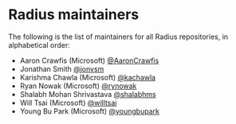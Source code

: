 # Radius maintainers

The following is the list of maintainers for all Radius repositories, in alphabetical order:

- Aaron Crawfis (Microsoft) [@AaronCrawfis](https://github.com/AaronCrawfis)
- Jonathan Smith [@jonvsm](https://github.com/jonvsm)
- Karishma Chawla (Microsoft) [@kachawla](https://github.com/kachawla)
- Ryan Nowak (Microsoft) [@rynowak](https://github.com/rynowak)
- Shalabh Mohan Shrivastava [@shalabhms](https://github.com/shalabhms)
- Will Tsai (Microsoft) [@willtsai](https://github.com/willtsai)
- Young Bu Park (Microsoft) [@youngbupark](https://github.com/youngbupark)
